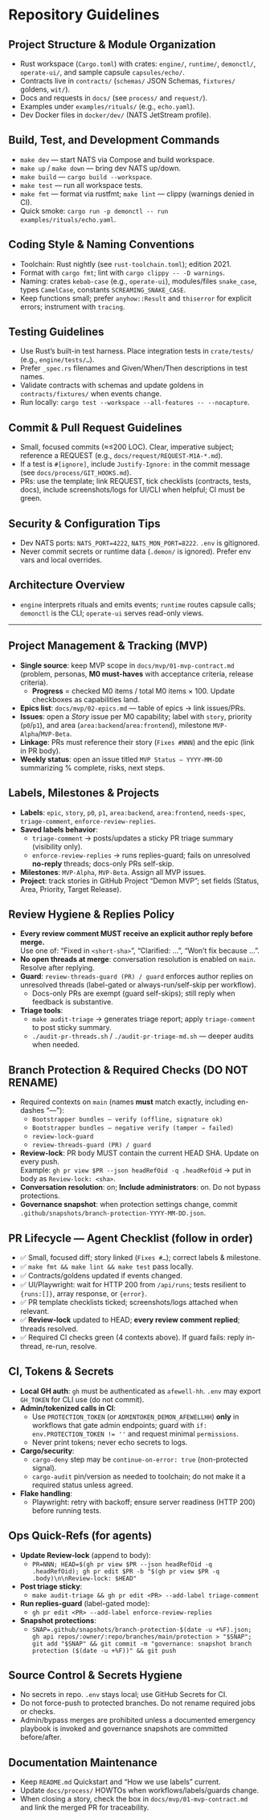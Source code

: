 # Repository Guidelines

## Project Structure & Module Organization
- Rust workspace (`Cargo.toml`) with crates: `engine/`, `runtime/`, `demonctl/`, `operate-ui/`, and sample capsule `capsules/echo/`.
- Contracts live in `contracts/` (`schemas/` JSON Schemas, `fixtures/` goldens, `wit/`).
- Docs and requests in `docs/` (see `process/` and `request/`).
- Examples under `examples/rituals/` (e.g., `echo.yaml`).
- Dev Docker files in `docker/dev/` (NATS JetStream profile).

## Build, Test, and Development Commands
- `make dev` — start NATS via Compose and build workspace.
- `make up` / `make down` — bring dev NATS up/down.
- `make build` — `cargo build --workspace`.
- `make test` — run all workspace tests.
- `make fmt` — format via rustfmt; `make lint` — clippy (warnings denied in CI).
- Quick smoke: `cargo run -p demonctl -- run examples/rituals/echo.yaml`.

## Coding Style & Naming Conventions
- Toolchain: Rust nightly (see `rust-toolchain.toml`); edition 2021.
- Format with `cargo fmt`; lint with `cargo clippy -- -D warnings`.
- Naming: crates `kebab-case` (e.g., `operate-ui`), modules/files `snake_case`, types `CamelCase`, constants `SCREAMING_SNAKE_CASE`.
- Keep functions small; prefer `anyhow::Result` and `thiserror` for explicit errors; instrument with `tracing`.

## Testing Guidelines
- Use Rust’s built-in test harness. Place integration tests in `crate/tests/` (e.g., `engine/tests/…`).
- Prefer `_spec.rs` filenames and Given/When/Then descriptions in test names.
- Validate contracts with schemas and update goldens in `contracts/fixtures/` when events change.
- Run locally: `cargo test --workspace --all-features -- --nocapture`.

## Commit & Pull Request Guidelines
- Small, focused commits (≈≤200 LOC). Clear, imperative subject; reference a REQUEST (e.g., `docs/request/REQUEST-M1A-*.md`).
- If a test is `#[ignore]`, include `Justify-Ignore:` in the commit message (see `docs/process/GIT_HOOKS.md`).
- PRs: use the template; link REQUEST, tick checklists (contracts, tests, docs), include screenshots/logs for UI/CLI when helpful; CI must be green.

## Security & Configuration Tips
- Dev NATS ports: `NATS_PORT=4222`, `NATS_MON_PORT=8222`. `.env` is gitignored.
- Never commit secrets or runtime data (`.demon/` is ignored). Prefer env vars and local overrides.

## Architecture Overview
- `engine` interprets rituals and emits events; `runtime` routes capsule calls; `demonctl` is the CLI; `operate-ui` serves read-only views.

---

## Project Management & Tracking (MVP)
- **Single source**: keep MVP scope in `docs/mvp/01-mvp-contract.md` (problem, personas, **M0 must-haves** with acceptance criteria, release criteria).  
  - **Progress** = checked M0 items / total M0 items × 100. Update checkboxes as capabilities land.
- **Epics list**: `docs/mvp/02-epics.md` — table of epics → link issues/PRs.
- **Issues**: open a *Story* issue per M0 capability; label with `story`, priority (`p0`/`p1`), and area (`area:backend`/`area:frontend`), milestone `MVP-Alpha`/`MVP-Beta`.
- **Linkage**: PRs must reference their story (`Fixes #NNN`) and the epic (link in PR body).
- **Weekly status**: open an issue titled `MVP Status — YYYY-MM-DD` summarizing % complete, risks, next steps.

## Labels, Milestones & Projects
- **Labels**: `epic`, `story`, `p0`, `p1`, `area:backend`, `area:frontend`, `needs-spec`, `triage-comment`, `enforce-review-replies`.
- **Saved labels behavior**:
  - `triage-comment` → posts/updates a sticky PR triage summary (visibility only).
  - `enforce-review-replies` → runs replies-guard; fails on unresolved **no-reply** threads; docs-only PRs self-skip.
- **Milestones**: `MVP-Alpha`, `MVP-Beta`. Assign all MVP issues.
- **Project**: track stories in GitHub Project “Demon MVP”; set fields (Status, Area, Priority, Target Release).

## Review Hygiene & Replies Policy
- **Every review comment MUST receive an explicit author reply before merge.**  
  Use one of: “Fixed in `<short-sha>`”, “Clarified: …”, “Won’t fix because …”.
- **No open threads at merge**: conversation resolution is enabled on `main`. Resolve after replying.
- **Guard**: `review-threads-guard (PR) / guard` enforces author replies on unresolved threads (label-gated or always-run/self-skip per workflow).  
  - Docs-only PRs are exempt (guard self-skips); still reply when feedback is substantive.
- **Triage tools**:
  - `make audit-triage` → generates triage report; apply `triage-comment` to post sticky summary.
  - `./audit-pr-threads.sh` / `./audit-pr-triage-md.sh` — deeper audits when needed.

## Branch Protection & Required Checks (**DO NOT RENAME**)
- Required contexts on `main` (names **must** match exactly, including en-dashes “—”):
  - `Bootstrapper bundles — verify (offline, signature ok)`
  - `Bootstrapper bundles — negative verify (tamper ⇒ failed)`
  - `review-lock-guard`
  - `review-threads-guard (PR) / guard`
- **Review-lock**: PR body MUST contain the current HEAD SHA. Update on every push.  
  Example: `gh pr view $PR --json headRefOid -q .headRefOid` → put in body as `Review-lock: <sha>`.
- **Conversation resolution**: on; **Include administrators**: on. Do not bypass protections.
- **Governance snapshot**: when protection settings change, commit `.github/snapshots/branch-protection-YYYY-MM-DD.json`.

## PR Lifecycle — Agent Checklist (follow in order)
- ✅ Small, focused diff; story linked (`Fixes #…`); correct labels & milestone.
- ✅ `make fmt && make lint && make test` pass locally.
- ✅ Contracts/goldens updated if events changed.
- ✅ UI/Playwright: wait for HTTP 200 from `/api/runs`; tests resilient to `{runs:[]}`, array response, or `{error}`.
- ✅ PR template checklists ticked; screenshots/logs attached when relevant.
- ✅ **Review-lock** updated to HEAD; **every review comment replied**; threads resolved.
- ✅ Required CI checks green (4 contexts above). If guard fails: reply in-thread, re-run, resolve.

## CI, Tokens & Secrets
- **Local GH auth**: `gh` must be authenticated as `afewell-hh`. `.env` may export `GH_TOKEN` for CLI use (do not commit).
- **Admin/tokenized calls in CI**:
  - Use `PROTECTION_TOKEN` (or `ADMINTOKEN_DEMON_AFEWELLHH`) **only** in workflows that gate admin endpoints; guard with `if: env.PROTECTION_TOKEN != ''` and request minimal `permissions`.
  - Never print tokens; never echo secrets to logs.
- **Cargo/security**:
  - `cargo-deny` step may be `continue-on-error: true` (non-protected signal).
  - `cargo-audit` pin/version as needed to toolchain; do not make it a required status unless agreed.
- **Flake handling**:
  - Playwright: retry with backoff; ensure server readiness (HTTP 200) before running tests.

## Ops Quick-Refs (for agents)
- **Update Review-lock** (append to body):
  - `PR=NNN; HEAD=$(gh pr view $PR --json headRefOid -q .headRefOid); gh pr edit $PR -b "$(gh pr view $PR -q .body)\n\nReview-lock: $HEAD"`
- **Post triage sticky**:
  - `make audit-triage && gh pr edit <PR> --add-label triage-comment`
- **Run replies-guard** (label-gated mode):
  - `gh pr edit <PR> --add-label enforce-review-replies`
- **Snapshot protections**:
  - `SNAP=.github/snapshots/branch-protection-$(date -u +%F).json; gh api repos/:owner/:repo/branches/main/protection > "$SNAP"; git add "$SNAP" && git commit -m "governance: snapshot branch protection ($(date -u +%F))" && git push`

## Source Control & Secrets Hygiene
- No secrets in repo. `.env` stays local; use GitHub Secrets for CI.
- Do not force-push to protected branches. Do not rename required jobs or checks.
- Admin/bypass merges are prohibited unless a documented emergency playbook is invoked and governance snapshots are committed before/after.

## Documentation Maintenance
- Keep `README.md` Quickstart and “How we use labels” current.
- Update `docs/process/` HOWTOs when workflows/labels/guards change.
- When closing a story, check the box in `docs/mvp/01-mvp-contract.md` and link the merged PR for traceability.
